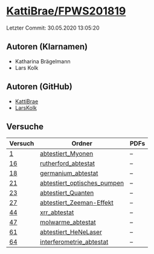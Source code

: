 # [KattiBrae/FPWS201819](https://github.com/KattiBrae/FPWS201819)

Letzter Commit: 30.05.2020 13:05:20

## Autoren (Klarnamen)
- Katharina Brägelmann
- Lars Kolk

## Autoren (GitHub)
- [KattiBrae](https://github.com/KattiBrae)
- [LarsKolk](https://github.com/LarsKolk)

## Versuche

|       Versuch        |                                                            Ordner                                                             |PDFs|
|----------------------|-------------------------------------------------------------------------------------------------------------------------------|----|
|[1](../../versuch/1)  |[abtestiert_Myonen](https://github.com/KattiBrae/FPWS201819/tree/master/BA_FP_Protokolle/abtestiert_Myonen)                    |–   |
|[16](../../versuch/16)|[rutherford_abtestat](https://github.com/KattiBrae/FPWS201819/tree/master/MA_FP/rutherford_abtestat)                           |–   |
|[18](../../versuch/18)|[germanium_abtestat](https://github.com/KattiBrae/FPWS201819/tree/master/MA_FP/germanium_abtestat)                             |–   |
|[21](../../versuch/21)|[abtestiert_optisches_pumpen](https://github.com/KattiBrae/FPWS201819/tree/master/BA_FP_Protokolle/abtestiert_optisches_pumpen)|–   |
|[23](../../versuch/23)|[abtestiert_Quanten](https://github.com/KattiBrae/FPWS201819/tree/master/BA_FP_Protokolle/abtestiert_Quanten)                  |–   |
|[27](../../versuch/27)|[abtestiert_Zeeman-Effekt](https://github.com/KattiBrae/FPWS201819/tree/master/BA_FP_Protokolle/abtestiert_Zeeman-Effekt)      |–   |
|[44](../../versuch/44)|[xrr_abtestat](https://github.com/KattiBrae/FPWS201819/tree/master/MA_FP/xrr_abtestat)                                         |–   |
|[47](../../versuch/47)|[molwarme_abtestat](https://github.com/KattiBrae/FPWS201819/tree/master/MA_FP/molwarme_abtestat)                               |–   |
|[61](../../versuch/61)|[abtestiert_HeNeLaser](https://github.com/KattiBrae/FPWS201819/tree/master/BA_FP_Protokolle/abtestiert_HeNeLaser)              |–   |
|[64](../../versuch/64)|[interferometrie_abtestat](https://github.com/KattiBrae/FPWS201819/tree/master/MA_FP/interferometrie_abtestat)                 |–   |

